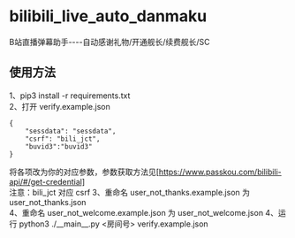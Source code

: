 # bilibili_live_auto_danmaku
B站直播弹幕助手----自动感谢礼物/开通舰长/续费舰长/SC

## 使用方法

1、pip3 install -r requirements.txt  
2、打开 verify.example.json 
```
{
    "sessdata": "sessdata",
    "csrf": "bili_jct",
    "buvid3":"buvid3"
}

```
将各项改为你的对应参数，参数获取方法见[https://www.passkou.com/bilibili-api/#/get-credential]  
注意：bili_jct 对应 csrf
3、重命名 user_not_thanks.example.json 为 user_not_thanks.json  
4、重命名 user_not_welcome.example.json 为 user_not_welcome.json
4、运行 python3 ./\_\_main\_\_.py <房间号> verify.example.json
